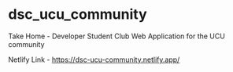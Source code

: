 # dsc_ucu_community
Take Home - Developer Student Club Web Application for the UCU community

Netlify Link - https://dsc-ucu-community.netlify.app/
